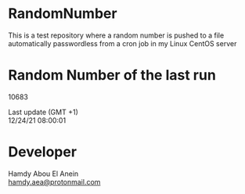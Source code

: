 # RandomNumber    
This is a test repository where a random number is pushed to a file automatically passwordless from a cron job in my Linux CentOS server    
# Random Number of the last run   
10683
      
Last update (GMT +1)    
12/24/21 08:00:01
# Developer    
Hamdy Abou El Anein   
hamdy.aea@protonmail.com

